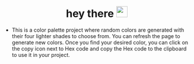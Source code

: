 <h1 align="center">
  hey there
  <img src="https://media.giphy.com/media/hvRJCLFzcasrR4ia7z/giphy.gif" width="30"/>
</h1>


- This is a color palette project where random colors are generated with their four lighter shades to choose from. You can refresh the page to generate new colors. Once you find your desired color, you can click on the copy icon next to Hex code and copy the Hex code to the clipboard to use it in your project.